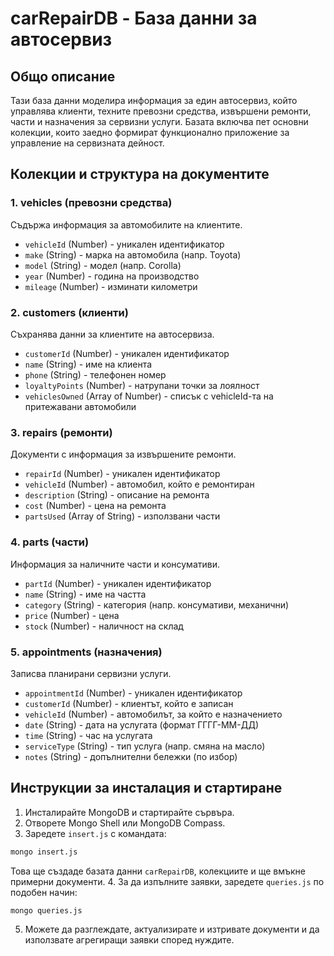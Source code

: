# carRepairDB - База данни за автосервиз

## Общо описание

Тази база данни моделира информация за един автосервиз, който управлява клиенти, техните превозни средства, извършени ремонти, части и назначения за сервизни услуги. Базата включва пет основни колекции, които заедно формират функционално приложение за управление на сервизната дейност.

## Колекции и структура на документите

### 1. vehicles (превозни средства)
Съдържа информация за автомобилите на клиентите.
- `vehicleId` (Number) - уникален идентификатор
- `make` (String) - марка на автомобила (напр. Toyota)
- `model` (String) - модел (напр. Corolla)
- `year` (Number) - година на производство
- `mileage` (Number) - изминати километри

### 2. customers (клиенти)
Съхранява данни за клиентите на автосервиза.
- `customerId` (Number) - уникален идентификатор
- `name` (String) - име на клиента
- `phone` (String) - телефонен номер
- `loyaltyPoints` (Number) - натрупани точки за лоялност
- `vehiclesOwned` (Array of Number) - списък с vehicleId-та на притежавани автомобили

### 3. repairs (ремонти)
Документи с информация за извършените ремонти.
- `repairId` (Number) - уникален идентификатор
- `vehicleId` (Number) - автомобил, който е ремонтиран
- `description` (String) - описание на ремонта
- `cost` (Number) - цена на ремонта
- `partsUsed` (Array of String) - използвани части

### 4. parts (части)
Информация за наличните части и консумативи.
- `partId` (Number) - уникален идентификатор
- `name` (String) - име на частта
- `category` (String) - категория (напр. консумативи, механични)
- `price` (Number) - цена
- `stock` (Number) - наличност на склад

### 5. appointments (назначения)
Записва планирани сервизни услуги.
- `appointmentId` (Number) - уникален идентификатор
- `customerId` (Number) - клиентът, който е записан
- `vehicleId` (Number) - автомобилът, за който е назначението
- `date` (String) - дата на услугата (формат ГГГГ-ММ-ДД)
- `time` (String) - час на услугата
- `serviceType` (String) - тип услуга (напр. смяна на масло)
- `notes` (String) - допълнителни бележки (по избор)

## Инструкции за инсталация и стартиране

1. Инсталирайте MongoDB и стартирайте сървъра.
2. Отворете Mongo Shell или MongoDB Compass.
3. Заредете `insert.js` с командата:
```bash
mongo insert.js
```
Това ще създаде базата данни `carRepairDB`, колекциите и ще вмъкне примерни документи.
4. За да изпълните заявки, заредете `queries.js` по подобен начин:
```bash
mongo queries.js
```
5. Можете да разглеждате, актуализирате и изтривате документи и да използвате агрегиращи заявки според нуждите.

